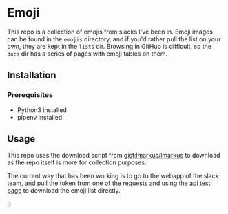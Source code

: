 # Emoji

This repo is a collection of emojis from slacks I've been in. Emoji images can be found in the `emojis` directory, and if you'd rather pull the list on your own, they are kept in the `lists` dir. Browsing in GitHub is difficult, so the `docs` dir has a series of pages with emoji tables on them.

## Installation

### Prerequisites

* Python3 installed
* pipenv installed

## Usage

This repo uses the download script from [gist:lmarkus/lmarkus](https://gist.github.com/lmarkus/8722f56baf8c47045621#file-download-sh) to download as the repo itself is more for collection purposes.

The current way that has been working is to go to the webapp of the slack team, and pull the token from one of the requests and using the [api test page](https://api.slack.com/methods/emoji.list/test) to download the emoji list directly.


:)
